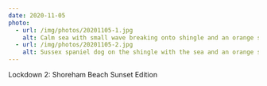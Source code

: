 ```yaml
---
date: 2020-11-05
photo:
  - url: /img/photos/20201105-1.jpg
    alt: Calm sea with small wave breaking onto shingle and an orange sky.
  - url: /img/photos/20201105-2.jpg
    alt: Sussex spaniel dog on the shingle with the sea and an orange sky in the background.
---
```


Lockdown 2: Shoreham Beach Sunset Edition

